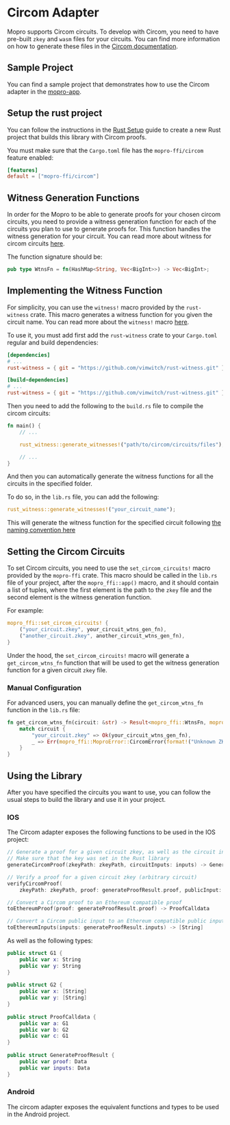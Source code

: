 # Circom Adapter

Mopro supports Circom circuits. To develop with Circom, you need to have pre-built `zkey` and `wasm` files for your
circuits. You can find more information on how to generate these files in
the [Circom documentation](https://docs.circom.io).

## Sample Project

You can find a sample project that demonstrates how to use the Circom adapter in
the [mopro-app](https://github.com/vimwitch/mopro-app).

## Setup the rust project

You can follow the instructions in the [Rust Setup](/getting-started/rust-setup.md) guide to create a new Rust project
that builds this library with Circom proofs.

You must make sure that the `Cargo.toml` file has the `mopro-ffi/circom` feature enabled:

```toml
[features]
default = ["mopro-ffi/circom"]
```

## Witness Generation Functions

In order for the Mopro to be able to generate proofs for your chosen circom circuits, you need to provide a witness
generation function for each of the circuits you plan to use to generate proofs for. This function handles the witness
generation for your circuit. You can read more about witness for circom
circuits [here](https://docs.circom.io/background/background/#witness).

The function signature should be:

```rust
pub type WtnsFn = fn(HashMap<String, Vec<BigInt>>) -> Vec<BigInt>;
```

## Implementing the Witness Function

For simplicity, you can use the `witness!` macro provided by the `rust-witness` crate. This macro generates a witness
function for you given the circuit name. You can read more about the `witness!`
macro [here](https://github.com/vimwitch/rust-witness).

To use it, you must add first add the `rust-witness` crate to your `Cargo.toml` regular and build dependencies:

```toml
[dependencies]
# ...
rust-witness = { git = "https://github.com/vimwitch/rust-witness.git" }

[build-dependencies]
# ...
rust-witness = { git = "https://github.com/vimwitch/rust-witness.git" }
```

Then you need to add the following to the `build.rs` file to compile the circom circuits:

```rust
fn main() {
    // ...

    rust_witness::generate_witnesses!("path/to/circom/circuits/files");

    // ...
}
```

And then you can automatically generate the witness functions for all the circuits in the specified folder.

To do so, in the `lib.rs` file, you can add the following:

```rust
rust_witness::generate_witnesses!("your_circuit_name");
```

This will generate the witness function for the specified circuit
following [the naming convention here](https://github.com/vimwitch/rust-witness?tab=readme-ov-file#rust-witness)

## Setting the Circom Circuits

To set Circom circuits, you need to use the `set_circom_circuits!` macro provided by the `mopro-ffi` crate. This macro
should be called in the `lib.rs` file of your project, after the `mopro_ffi::app()` macro, and it should contain a list
of tuples, where the first element is the path to the `zkey` file and the second element is the witness generation
function.

For example:

```rust
mopro_ffi::set_circom_circuits! {
    ("your_circuit.zkey", your_circuit_wtns_gen_fn),
    ("another_circuit.zkey", another_circuit_wtns_gen_fn),
}
```

Under the hood, the `set_circom_circuits!` macro will generate a `get_circom_wtns_fn` function that will be used to get
the witness generation
function for a given circuit `zkey` file.

### Manual Configuration

For advanced users, you can manually define the `get_circom_wtns_fn` function in the `lib.rs` file:

```rust
fn get_circom_wtns_fn(circuit: &str) -> Result<mopro_ffi::WtnsFn, mopro_ffi::MoproError> {
    match circuit {
        "your_circuit.zkey" => Ok(your_circuit_wtns_gen_fn),
        _ => Err(mopro_ffi::MoproError::CircomError(format!("Unknown ZKEY: {}", circuit).to_string()))
    }
}
```

## Using the Library

After you have specified the circuits you want to use, you can follow the usual steps to build the library and use it in
your project.

### IOS

The Circom adapter exposes the following functions to be used in the IOS project:

```swift
// Generate a proof for a given circuit zkey, as well as the circuit inputs
// Make sure that the key was set in the Rust library
generateCircomProof(zkeyPath: zkeyPath, circuitInputs: inputs) -> GenerateProofResult

// Verify a proof for a given circuit zkey (arbitrary circuit)
verifyCircomProof(
    zkeyPath: zkeyPath, proof: generateProofResult.proof, publicInput: generateProofResult.inputs) -> Bool

// Convert a Circom proof to an Ethereum compatible proof
toEthereumProof(proof: generateProofResult.proof) -> ProofCalldata

// Convert a Circom public input to an Ethereum compatible public input
toEthereumInputs(inputs: generateProofResult.inputs) -> [String]
```

As well as the following types:

```swift
public struct G1 {
    public var x: String
    public var y: String
}
    
public struct G2 {
    public var x: [String]
    public var y: [String]
}
    
public struct ProofCalldata {
    public var a: G1
    public var b: G2
    public var c: G1
}
    
public struct GenerateProofResult {
    public var proof: Data
    public var inputs: Data
}
```

### Android

The circom adapter exposes the equivalent functions and types to be used in the Android project. 


